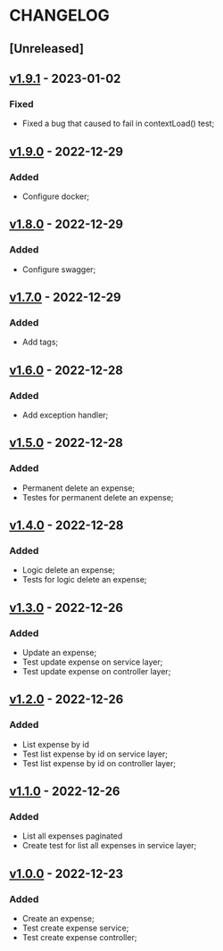 # CHANGELOG

## [Unreleased]


## [v1.9.1]() - 2023-01-02
### Fixed
- Fixed a bug that caused to fail in contextLoad() test;

## [v1.9.0]() - 2022-12-29
### Added
* Configure docker;

## [v1.8.0]() - 2022-12-29
### Added
* Configure swagger;

## [v1.7.0]() - 2022-12-29
### Added
* Add tags;

## [v1.6.0]() - 2022-12-28
### Added
* Add exception handler;


## [v1.5.0]() - 2022-12-28
### Added
* Permanent delete an expense;
* Testes for permanent delete an expense;

## [v1.4.0]() - 2022-12-28
### Added
* Logic delete an expense;
* Tests for logic delete an expense;

## [v1.3.0]() - 2022-12-26
### Added 
* Update an expense;
* Test update expense on service layer;
* Test update expense on controller layer;


## [v1.2.0]() - 2022-12-26
### Added
* List expense by id
* Test list expense by id on service layer;
* Test list expense by id on controller layer;

## [v1.1.0]() - 2022-12-26
### Added
* List all expenses paginated
* Create test for list all expenses in service layer;

## [v1.0.0]() - 2022-12-23
### Added
* Create an expense;
* Test create expense service;
* Test create expense controller;
